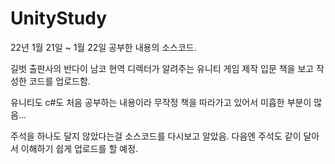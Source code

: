 # UnityStudy

22년 1월 21일 ~ 1월 22일 공부한 내용의 소스코드.

길벗 출판사의 반다이 남코 현역 디렉터가 알려주는 유니티 게임 제작 입문 책을 보고 작성한 코드를 업로드함.

유니티도 c#도 처음 공부하는 내용이라 무작정 책을 따라가고 있어서 미흡한 부분이 많음...

주석을 하나도 달지 않았다는걸 소스코드를 다시보고 알았음. 다음엔 주석도 같이 달아서 이해하기 쉽게 업로드를 할 예정.

